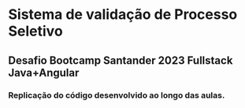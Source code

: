 # Sistema de validação de Processo Seletivo
## Desafio Bootcamp Santander 2023 Fullstack Java+Angular
### Replicação do código desenvolvido ao longo das aulas.
